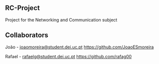 ## RC-Project

Project for the Networking and Communication subject

## Collaborators

João - joaomoreira@student.dei.uc.pt https://github.com/JoaoESmoreira

Rafael - rafaelg@student.dei.uc.pt  https://github.com/rafag00
